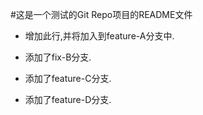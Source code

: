 #这是一个测试的Git Repo项目的README文件

- 增加此行,并将加入到feature-A分支中.

- 添加了fix-B分支.

- 添加了feature-C分支.

- 添加了feature-D分支.
